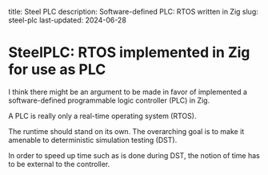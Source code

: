 title: Steel PLC
description: Software-defined PLC: RTOS written in Zig
slug: steel-plc
last-updated: 2024-06-28

# SteelPLC: RTOS implemented in Zig for use as PLC

I think there might be an argument to be made in favor of implemented a 
software-defined programmable logic controller (PLC) in Zig.

A PLC is really only a real-time operating system (RTOS).

The runtime should stand on its own.
The overarching goal is to make it amenable to deterministic simulation 
testing (DST).

In order to speed up time such as is done during DST,
the notion of time has to be external to the controller.
